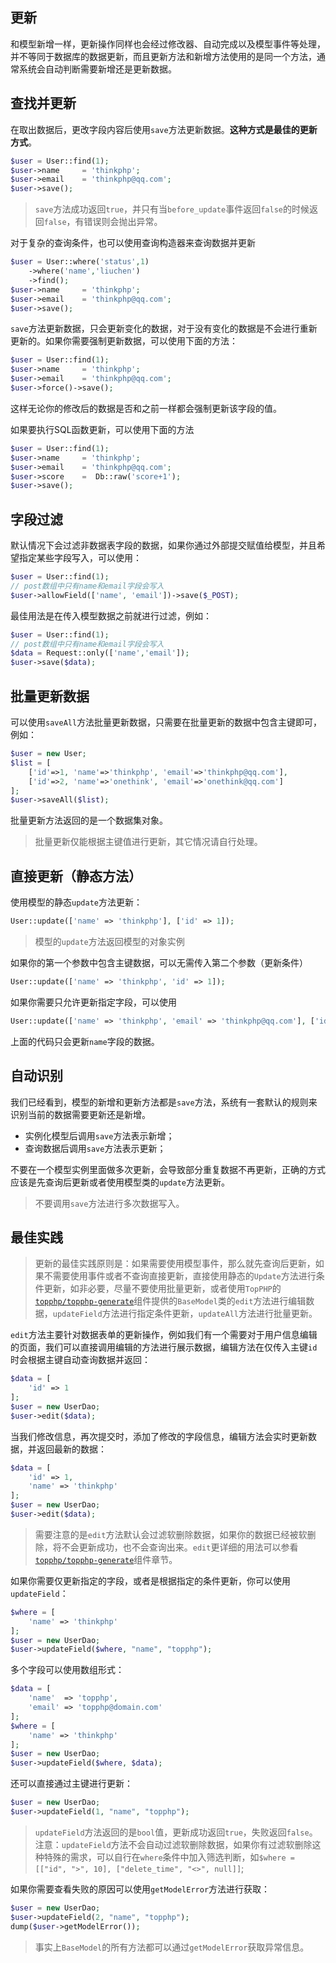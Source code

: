 ## 更新

和模型新增一样，更新操作同样也会经过修改器、自动完成以及模型事件等处理，并不等同于数据库的数据更新，而且更新方法和新增方法使用的是同一个方法，通常系统会自动判断需要新增还是更新数据。

## 查找并更新

在取出数据后，更改字段内容后使用`save`方法更新数据。**这种方式是最佳的更新方式**。

```php
$user = User::find(1);
$user->name     = 'thinkphp';
$user->email    = 'thinkphp@qq.com';
$user->save();
```

> `save`方法成功返回`true`，并只有当`before_update`事件返回`false`的时候返回`false`，有错误则会抛出异常。

对于复杂的查询条件，也可以使用查询构造器来查询数据并更新

```php
$user = User::where('status',1)
    ->where('name','liuchen')
    ->find();
$user->name     = 'thinkphp';
$user->email    = 'thinkphp@qq.com';
$user->save();
```

`save`方法更新数据，只会更新变化的数据，对于没有变化的数据是不会进行重新更新的。如果你需要强制更新数据，可以使用下面的方法：

```php
$user = User::find(1);
$user->name     = 'thinkphp';
$user->email    = 'thinkphp@qq.com';
$user->force()->save();
```

这样无论你的修改后的数据是否和之前一样都会强制更新该字段的值。

如果要执行SQL函数更新，可以使用下面的方法

```php
$user = User::find(1);
$user->name     = 'thinkphp';
$user->email    = 'thinkphp@qq.com';
$user->score    =  Db::raw('score+1');
$user->save();
```

## 字段过滤

默认情况下会过滤非数据表字段的数据，如果你通过外部提交赋值给模型，并且希望指定某些字段写入，可以使用：

```php
$user = User::find(1);
// post数组中只有name和email字段会写入
$user->allowField(['name', 'email'])->save($_POST);
```

最佳用法是在传入模型数据之前就进行过滤，例如：

```php
$user = User::find(1);
// post数组中只有name和email字段会写入
$data = Request::only(['name','email']);
$user->save($data);
```

## 批量更新数据

可以使用`saveAll`方法批量更新数据，只需要在批量更新的数据中包含主键即可，例如：

```php
$user = new User;
$list = [
    ['id'=>1, 'name'=>'thinkphp', 'email'=>'thinkphp@qq.com'],
    ['id'=>2, 'name'=>'onethink', 'email'=>'onethink@qq.com']
];
$user->saveAll($list);
```

批量更新方法返回的是一个数据集对象。

> 批量更新仅能根据主键值进行更新，其它情况请自行处理。

## 直接更新（静态方法）

使用模型的静态`update`方法更新：

```php
User::update(['name' => 'thinkphp'], ['id' => 1]);
```

> 模型的`update`方法返回模型的对象实例

如果你的第一个参数中包含主键数据，可以无需传入第二个参数（更新条件）

```php
User::update(['name' => 'thinkphp', 'id' => 1]);
```

如果你需要只允许更新指定字段，可以使用

```php
User::update(['name' => 'thinkphp', 'email' => 'thinkphp@qq.com'], ['id' => 1], ['name']);
```

上面的代码只会更新`name`字段的数据。

## 自动识别

我们已经看到，模型的新增和更新方法都是`save`方法，系统有一套默认的规则来识别当前的数据需要更新还是新增。

* 实例化模型后调用`save`方法表示新增；
* 查询数据后调用`save`方法表示更新；

不要在一个模型实例里面做多次更新，会导致部分重复数据不再更新，正确的方式应该是先查询后更新或者使用模型类的`update`方法更新。

> 不要调用`save`方法进行多次数据写入。

## 最佳实践

> 更新的最佳实践原则是：如果需要使用模型事件，那么就先查询后更新，如果不需要使用事件或者不查询直接更新，直接使用静态的`Update`方法进行条件更新，如非必要，尽量不要使用批量更新，或者使用`TopPHP`的[`topphp/topphp-generate`](/composer/topphp-generate.md)组件提供的`BaseModel`类的`edit`方法进行编辑数据，`updateField`方法进行指定条件更新，`updateAll`方法进行批量更新。

`edit`方法主要针对数据表单的更新操作，例如我们有一个需要对于用户信息编辑的页面，我们可以直接调用编辑的方法进行展示数据，编辑方法在仅传入主键`id`时会根据主键自动查询数据并返回：

```php
$data = [
    'id' => 1
];
$user = new UserDao;
$user->edit($data);
```

当我们修改信息，再次提交时，添加了修改的字段信息，编辑方法会实时更新数据，并返回最新的数据：

```php
$data = [
    'id' => 1,
    'name' => 'thinkphp'
];
$user = new UserDao;
$user->edit($data);
```

> 需要注意的是`edit`方法默认会过滤软删除数据，如果你的数据已经被软删除，将不会更新成功，也不会查询出来。`edit`更详细的用法可以参看[`topphp/topphp-generate`](/composer/topphp-generate.md)组件章节。

如果你需要仅更新指定的字段，或者是根据指定的条件更新，你可以使用`updateField`：

```php
$where = [
    'name' => 'thinkphp'
];
$user = new UserDao;
$user->updateField($where, "name", "topphp");
```
多个字段可以使用数组形式：

```php
$data = [
    'name'  => 'topphp',
    'email' => 'topphp@domain.com'
];
$where = [
    'name' => 'thinkphp'
];
$user = new UserDao;
$user->updateField($where, $data);
```

还可以直接通过主键进行更新：

```php
$user = new UserDao;
$user->updateField(1, "name", "topphp");
```

> `updateField`方法返回的是`bool`值，更新成功返回`true`，失败返回`false`。
注意：`updateField`方法不会自动过滤软删除数据，如果你有过滤软删除这种特殊的需求，可以自行在`where`条件中加入筛选判断，如`$where = [["id", ">", 10], ["delete_time", "<>", null]]`;

如果你需要查看失败的原因可以使用`getModelError`方法进行获取：

```php
$user = new UserDao;
$user->updateField(2, "name", "topphp");
dump($user->getModelError());
```

> 事实上`BaseModel`的所有方法都可以通过`getModelError`获取异常信息。

